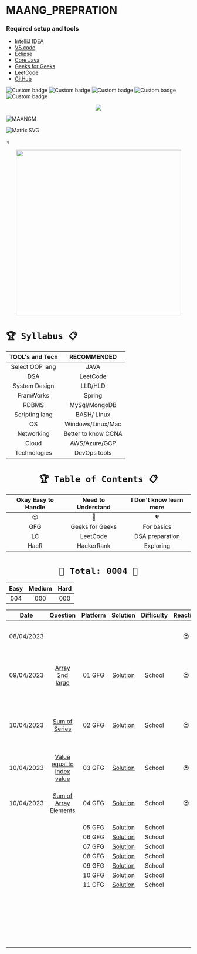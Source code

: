 # MAANG_PREPRATION




### Required setup and tools

- [IntelliJ IDEA ](https://www.jetbrains.com/idea/)
- [VS code](https://code.visualstudio.com/)
- [Eclipse](https://www.eclipse.org/)
- [Core Java](https://docs.oracle.com/en/java/)
- [Geeks for Geeks](https://practice.geeksforgeeks.org/home)
- [LeetCode](https://leetcode.com/)
- [GitHub](https://github.com/)





![Custom badge](https://img.shields.io/badge/Repo-Started-brightgreen)   ![Custom badge](https://img.shields.io/badge/MAANG-Prepration-ff69b4)
![Custom badge](https://img.shields.io/badge/ARRAYS-Started-green)      ![Custom badge](https://img.shields.io/badge/LinkedList-NotYet-yellow)
![Custom badge](https://img.shields.io/badge/YOGESH-OnDuty-ff69b4)





<p align="center">
    <a href="https://github.com/yogeshjoga/MAANG_PREPRATION#readme" target="_blank"> <img src="https://readme-typing-svg.herokuapp.com?font=Tourney&center=true&vCenter=true&color=2CFF00&size=65&pause=750&width=1280&height=80&lines=The+Complete+MAANG+Preparation"/> </a>
</p>




![MAANGM](https://user-images.githubusercontent.com/36118169/230730170-3574e442-8073-45bf-a91a-4ed2f299b859.gif)

![Matrix SVG](https://raw.githubusercontent.com/rodrigograca31/rodrigograca31/master/matrix.svg)

<

<p align="center">
    <img src="https://readme-jokes.vercel.app/api" width="450px" />
</p>


# `🏆 Syllabus 📋`


| TOOL's and Tech |     RECOMMENDED     | 
|:---------------:|:-------------------:|
| Select OOP lang |        JAVA         |  
|       DSA       |      LeetCode       |  
|  System Design  |       LLD/HLD       |  
|    FramWorks    |       Spring        | 
|      RDBMS      |    MySql/MongoDB    |  
| Scripting lang  |     BASH/ Linux     | 
|       OS        |  Windows/Linux/Mac  | 
|   Networking    | Better to know CCNA | 
|      Cloud      |    AWS/Azure/GCP    | 
|  Technologies   |    DevOps tools     | 



 <div align="center">

# `🏆 Table of Contents 📋`

| Okay Easy to Handle | Need to Understand | I Don't know learn more |
|:-------------------:|:------------------:|:-----------------------:|
|         😍          |         🥵         |           💔            |
|         GFG         |  Geeks for Geeks   |       For basics        |
|         LC          |      LeetCode      |     DSA preparation     |
|        HacR         |     HackerRank     |        Exploring        |


# ` 💝 Total: 0004 💝 `

| Easy | Medium | Hard |
|:----:|:------:|:----:|
| 004  |  000   | 000  |


|    Date    |                      Question                      | Platform |            Solution             | Difficulty |  Reaction  |                           Description                           |
|:----------:|:--------------------------------------------------:|:--------:|:-------------------------------:|:----------:|:----------:|:---------------------------------------------------------------:|
| 08/04/2023 |                                                    |          |                                 |            |     😍     |               Ntg solved today just setup the env               |
| 09/04/2023 |       [Array 2nd large](https://rb.gy/1ijnm)       |  01 GFG  | [Solution](https://rb.gy/8fab9) |   School   |     😍     | with out sort the array need to solve this problem little hard! |           
| 10/04/2023 |        [Sum of Series](https://rb.gy/qssid)        |  02 GFG  | [Solution](https://rb.gy/8fab9) |   School   |     😍     |  Need to know about MATH formula to solve lets understand math  |   
| 10/04/2023 | [Value equal to index value](https://rb.gy/3dkql)  |  03 GFG  | [Solution](https://rb.gy/8fab9) |   School   |     😍     |                Understand concept and dry it...                 |   
| 10/04/2023 |    [Sum of Array Elements](https://rb.gy/cwkkk)    |  04 GFG  | [Solution](https://rb.gy/8fab9) |   School   |     😍     |               sum of array elements -easy problem               |
|            |                                                    |  05 GFG  | [Solution](https://rb.gy/8fab9) |   School   |            |                                                                 |   
|            |                                                    |  06 GFG  | [Solution](https://rb.gy/8fab9) |   School   |            |                                                                 |   
|            |                                                    |  07 GFG  | [Solution](https://rb.gy/8fab9) |   School   |            |                                                                 |   
|            |                                                    |  08 GFG  | [Solution](https://rb.gy/8fab9) |   School   |            |                                                                 |   
|            |                                                    |  09 GFG  | [Solution](https://rb.gy/8fab9) |   School   |            |                                                                 |   
|            |                                                    |  10 GFG  | [Solution](https://rb.gy/8fab9) |   School   |            |                                                                 |   
|            |                                                    |  11 GFG  | [Solution](https://rb.gy/8fab9) |   School   |            |                                                                 |   
|            |                                                    |          |                                 |            |            |                                                                 |   
|            |                                                    |          |                                 |            |            |                                                                 |   
|            |                                                    |          |                                 |            |            |                                                                 |   
|            |                                                    |          |                                 |            |            |                                                                 |   
|            |                                                    |          |                                 |            |            |                                                                 |   
|            |                                                    |          |                                 |            |            |                                                                 |   
|            |                                                    |          |                                 |            |            |                                                                 |   
|            |                                                    |          |                                 |            |            |                                                                 |   
|            |                                                    |          |                                 |            |            |                                                                 |   
|            |                                                    |          |                                 |            |            |                                                                 |   
|            |                                                    |          |                                 |            |            |                                                                 |   
|            |                                                    |          |                                 |            |            |                                                                 |   
|            |                                                    |          |                                 |            |            |                                                                 |   
|            |                                                    |          |                                 |            |            |                                                                 |   
|            |                                                    |          |                                 |            |            |                                                                 |   
|            |                                                    |          |                                 |            |            |                                                                 |   
|            |                                                    |          |                                 |            |            |                                                                 |   
|            |                                                    |          |                                 |            |            |                                                                 |   
|            |                                                    |          |                                 |            |            |                                                                 |   
|            |                                                    |          |                                 |            |            |                                                                 |   
|            |                                                    |          |                                 |            |            |                                                                 |   
|            |                                                    |          |                                 |            |            |                                                                 |   
|            |                                                    |          |                                 |            |            |                                                                 |   
|            |                                                    |          |                                 |            |            |                                                                 |   
|            |                                                    |          |                                 |            |            |                                                                 |   
|            |                                                    |          |                                 |            |            |                                                                 |   



</div>




